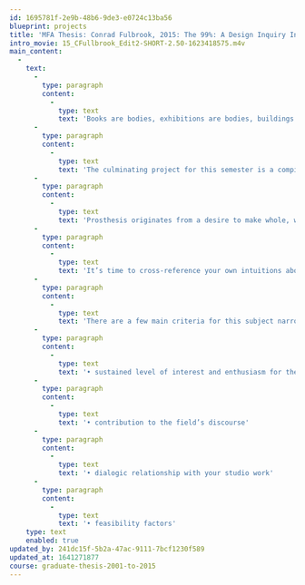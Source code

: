 ```yaml
---
id: 1695781f-2e9b-48b6-9de3-e0724c13ba56
blueprint: projects
title: 'MFA Thesis: Conrad Fulbrook, 2015: The 99%: A Design Inquiry Into the PerFORMative'
intro_movie: 15_CFullbrook_Edit2-SHORT-2.50-1623418575.m4v
main_content:
  -
    text:
      -
        type: paragraph
        content:
          -
            type: text
            text: 'Books are bodies, exhibitions are bodies, buildings are bodies — what is it that makes a body “complete”? What makes a body of an exhibition “whole”? — Joseph Grigely, Exhibition Prosthetics'
      -
        type: paragraph
        content:
          -
            type: text
            text: 'The culminating project for this semester is a compilation of inquiries, learnings, and operations over time, a set of documents that comprise a schema toward your thesis at this stage. Inspired by Joseph Grigely, we have dubbed this Thesis Prosthetics.'
      -
        type: paragraph
        content:
          -
            type: text
            text: 'Prosthesis originates from a desire to make whole, while acknowledging that the task is an impossible one. Combining research, writing, speccing, mapping and forecasting, ideally it will operate as a précis of the final thesis book. You should give your Thesis Prosthetic a form particular to its content, and other designed components of the project should also correspond to your overall rationale.'
      -
        type: paragraph
        content:
          -
            type: text
            text: 'It’s time to cross-reference your own intuitions about your topic with research, studio work, and critical feedback from your colleagues—all with the goal of defining your thesis direction. In order to do so you will start narrowing down the subject areas you have already articulated.'
      -
        type: paragraph
        content:
          -
            type: text
            text: 'There are a few main criteria for this subject narrowing, among them:'
      -
        type: paragraph
        content:
          -
            type: text
            text: '• sustained level of interest and enthusiasm for the subject • research potential'
      -
        type: paragraph
        content:
          -
            type: text
            text: '• contribution to the field’s discourse'
      -
        type: paragraph
        content:
          -
            type: text
            text: '• dialogic relationship with your studio work'
      -
        type: paragraph
        content:
          -
            type: text
            text: '• feasibility factors'
    type: text
    enabled: true
updated_by: 241dc15f-5b2a-47ac-9111-7bcf1230f589
updated_at: 1641271877
course: graduate-thesis-2001-to-2015
---
```

